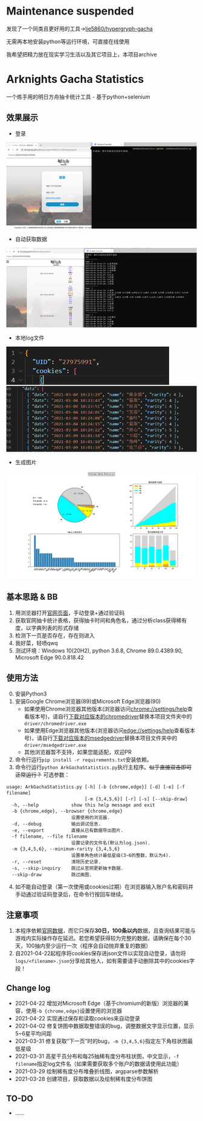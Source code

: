 # Maintenance suspended
发现了一个同类且更好用的工具->[lie5860/hypergryph-gacha](https://github.com/lie5860/hypergryph-gacha)

无需再本地安装python等运行环境，可直接在线使用

我希望把精力放在现实学习生活以及其它项目上，本项目archive

# Arknights Gacha Statistics
一个练手用的明日方舟抽卡统计工具 - 基于python+selenium

## 效果展示
- 登录

![](preview/login.png)
- 自动获取数据

![](preview/inquiry.png)
- 本地log文件

![](preview/log1.png)
![](preview/log2.png)
- 生成图片

![](preview/export.jpg)

## 基本思路 & BB
1. 用浏览器打开[官网页面](https://ak.hypergryph.com/user/inquiryGacha)，手动登录+通过验证码
2. 获取官网抽卡统计表格，获得抽卡时间和角色名，通过分析class获得稀有度，以字典列表的形式存储
3. 检测下一页是否存在，存在则进入
4. 我好菜，轻喷qwq
5. 测试环境：Windows 10(20H2), python 3.6.8, Chrome 89.0.4389.90, Microsoft Edge 90.0.818.42

## 使用方法
0. 安装Python3
1. 安装Google Chrome浏览器(89)或Microsoft Edge浏览器(90)
   - 如果使用Chrome浏览器其他版本(浏览器访问[chrome://settings/help](chrome://settings/help)查看版本号)，请自行[下载对应版本的chromedriver](http://npm.taobao.org/mirrors/chromedriver/)替换本项目文件夹中的`driver/chromedriver.exe`
   - 如果使用Edge浏览器其他版本(浏览器访问[edge://settings/help](edge://settings/help)查看版本号)，请自行[下载对应版本的msedgedriver](https://developer.microsoft.com/zh-cn/microsoft-edge/tools/webdriver/)替换本项目文件夹中的`driver/msedgedriver.exe`
   - 其他浏览器暂不支持，如果您能适配，欢迎PR
2. 命令行运行`pip install -r requirements.txt`安装依赖。
3. 命令行运行`python ArkGachaStatistics.py`执行主程序。~~似乎直接双击即可正常运行？~~ 可选参数：
```
usage: ArkGachaStatistics.py [-h] [-b {chrome,edge}] [-d] [-e] [-f filename]
                             [-m {3,4,5,6}] [-r] [-s] [--skip-draw]
  -h, --help            show this help message and exit
  -b {chrome,edge}, --browser {chrome,edge}
                        设置使用的浏览器.
  -d, --debug           输出调试信息.
  -e, --export          直接从已有数据导出图片.
  -f filename, --file filename
                        设置记录的文件名(默认为log.json).
  -m {3,4,5,6}, --minimum-rarity {3,4,5,6}
                        设置单角色统计最低星级(3~6的整数，默认为4).
  -r, --reset           清除历史记录.
  -s, --skip-inquiry    跳过从官网更新抽卡数据.
  --skip-draw           跳过画图.
```
4. 如不能自动登录（第一次使用或cookies过期）在浏览器输入账户名和密码并手动通过验证码登录后，在命令行按回车继续。

## **注意事项**
1. 本程序依赖[官网数据](https://ak.hypergryph.com/user/inquiryGacha)，而它只保存**30日，100条以内**数据，且查询结果可能与游戏内实际操作存在延迟。若您希望获得较为完整的数据，请确保在每个30天，100抽内至少运行一次（程序会自动抛弃重复的数据）
2. 自2021-04-22起程序将cookies保存进json文件以实现自动登录，请勿将`logs/<filename>.json`分享给其他人，如有需要请手动删除其中的cookies字段！

## Change log
- 2021-04-22 增加对Microsoft Edge（基于chromium的新版）浏览器的兼容，使用`-b {chrome,edge}`设置使用的浏览器
- 2021-04-22 实现通过保存和读取cookies来自动登录
- 2021-04-02 修复饼图中数据取整错误的bug，调整数据文字显示位置，显示5~6星平均间距
- 2021-03-31 修复获取“下一页”时的bug，`-m {3,4,5,6}`指定左下角柱状图最低星级
- 2021-03-31 高星干员分布和每25抽稀有度分布柱状图，中文显示，`-f filename`指定log文件名（如果需要获取多个账户的数据请使用此功能）
- 2021-03-29 绘制稀有度分布堆叠折线图，argparse参数解析
- 2021-03-28 创建项目，获取数据以及绘制稀有度分布饼图

## TO-DO
- ......
